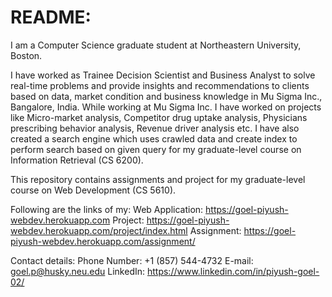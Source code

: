 # README:

I am a Computer Science graduate student at Northeastern University, Boston.

I have worked as Trainee Decision Scientist and Business Analyst to solve real-time problems and provide
insights and recommendations to clients based on data, market condition and business knowledge in Mu Sigma Inc.,
Bangalore, India.
While working at Mu Sigma Inc. I have worked on projects like Micro-market analysis, Competitor drug uptake analysis,
Physicians prescribing behavior analysis, Revenue driver analysis etc.
I have also created a search engine which uses crawled data and create index to perform search based on given query
for my graduate-level course on Information Retrieval (CS 6200).

This repository contains assignments and project for my graduate-level course on Web Development (CS 5610).

Following are the links of my:
Web Application: https://goel-piyush-webdev.herokuapp.com
Project: https://goel-piyush-webdev.herokuapp.com/project/index.html
Assignment: https://goel-piyush-webdev.herokuapp.com/assignment/

Contact details:
Phone Number: +1 (857) 544-4732
E-mail: goel.p@husky.neu.edu
LinkedIn: https://www.linkedin.com/in/piyush-goel-02/